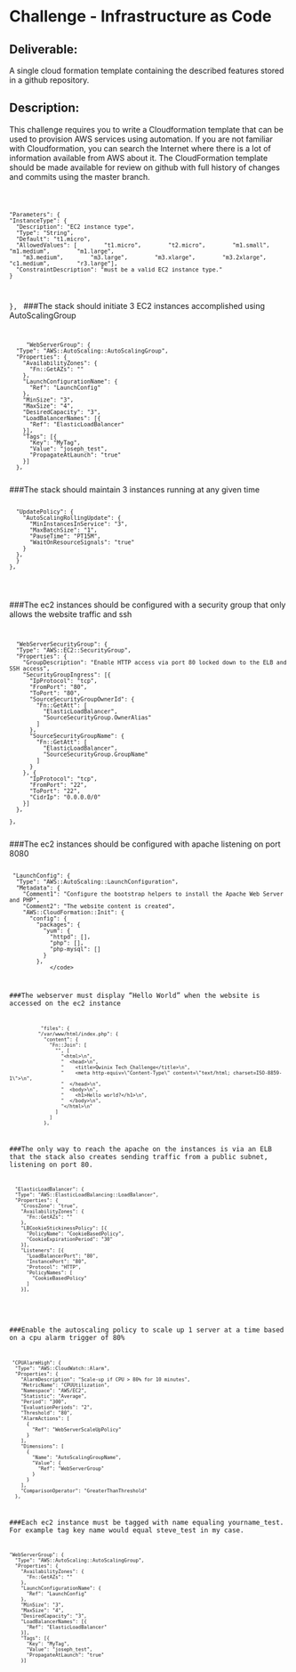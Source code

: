 <h1>Challenge - Infrastructure as Code</h1>

<h2>Deliverable:</h2>
A single cloud formation template containing the described features stored in a github repository.  

<h2>Description:</h2>
<p>This challenge requires you to write a Cloudformation template that can be used to provision AWS services using automation. If you are not familiar with Cloudformation, you can search the Internet where there is a lot of information available from AWS about it. The CloudFormation template should be made available for review on github with full history of changes and commits using the master branch.</p>

<code>

    "Parameters": {
    "InstanceType": {
      "Description": "EC2 instance type",
      "Type": "String",
      "Default": "t1.micro",
      "AllowedValues": [        "t1.micro",        "t2.micro",        "m1.small",        "m1.medium",        "m1.large",
        "m3.medium",        "m3.large",        "m3.xlarge",        "m3.2xlarge",        "c1.medium",        "r3.large"],
      "ConstraintDescription": "must be a valid EC2 instance type."
    }
  },
  </code>
###The stack should initiate 3 EC2 instances accomplished using AutoScalingGroup
<code>
      
     

         "WebServerGroup": {
      "Type": "AWS::AutoScaling::AutoScalingGroup",
      "Properties": {
        "AvailabilityZones": {
          "Fn::GetAZs": ""
        },
        "LaunchConfigurationName": {
          "Ref": "LaunchConfig"
        },
        "MinSize": "3",
        "MaxSize": "4",
        "DesiredCapacity": "3",
        "LoadBalancerNames": [{
          "Ref": "ElasticLoadBalancer"
        }],
        "Tags": [{
          "Key": "MyTag",
          "Value": "joseph_test",
          "PropagateAtLaunch": "true"
        }]
      },
</code>
###The stack should maintain 3 instances running at any given time 
<code>

      "UpdatePolicy": {
        "AutoScalingRollingUpdate": {
          "MinInstancesInService": "3",
          "MaxBatchSize": "1",
          "PauseTime": "PT15M",
          "WaitOnResourceSignals": "true"
        }
      },
      }
    },
  </code>

###The ec2 instances should be configured with a security group that only allows the website traffic and ssh 
<code>

      "WebServerSecurityGroup": {
      "Type": "AWS::EC2::SecurityGroup",
      "Properties": {
        "GroupDescription": "Enable HTTP access via port 80 locked down to the ELB and SSH access",
        "SecurityGroupIngress": [{
          "IpProtocol": "tcp",
          "FromPort": "80",
          "ToPort": "80",
          "SourceSecurityGroupOwnerId": {
            "Fn::GetAtt": [
              "ElasticLoadBalancer",
              "SourceSecurityGroup.OwnerAlias"
            ]
          },
          "SourceSecurityGroupName": {
            "Fn::GetAtt": [
              "ElasticLoadBalancer",
              "SourceSecurityGroup.GroupName"
            ]
          }
        }, {
          "IpProtocol": "tcp",
          "FromPort": "22",
          "ToPort": "22",
          "CidrIp": "0.0.0.0/0"
        }]
      },
 
    },
</code>
###The ec2 instances should be configured with apache listening on port 8080 
<code>

     "LaunchConfig": {
      "Type": "AWS::AutoScaling::LaunchConfiguration",
      "Metadata": {
        "Comment1": "Configure the bootstrap helpers to install the Apache Web Server and PHP",
        "Comment2": "The website content is created",
        "AWS::CloudFormation::Init": {
          "config": {
            "packages": {
              "yum": {
                "httpd": [],
                "php": [],
                "php-mysql": []
              }
            },
                </code>
###The webserver must display “Hello World” when the website is accessed on the ec2 instance 
<code>

               "files": {
              "/var/www/html/index.php": {
                "content": {
                  "Fn::Join": [
                    "", [
                      "<html>\n",
                      "  <head>\n",
                      "    <title>Qwinix Tech Challenge</title>\n",
                      "    <meta http-equiv=\"Content-Type\" content=\"text/html; charset=ISO-8859-1\">\n",
                      "  </head>\n",
                      "  <body>\n",
                      "    <h1>Hello world?</h1>\n",
                      "  </body>\n",
                      "</html>\n"
                    ]
                  ]
                },
</code>
###The only way to reach the apache on the instances is via an ELB that the stack also creates sending traffic from a public subnet, listening on port 80. 
<code>

      "ElasticLoadBalancer": {
      "Type": "AWS::ElasticLoadBalancing::LoadBalancer",
      "Properties": {
        "CrossZone": "true",
        "AvailabilityZones": {
          "Fn::GetAZs": ""
        },
        "LBCookieStickinessPolicy": [{
          "PolicyName": "CookieBasedPolicy",
          "CookieExpirationPeriod": "30"
        }],
        "Listeners": [{
          "LoadBalancerPort": "80",
          "InstancePort": "80",
          "Protocol": "HTTP",
          "PolicyNames": [
            "CookieBasedPolicy"
          ]
        }],
</code>

###Enable the autoscaling policy to scale up 1 server at a time based on a cpu alarm trigger of 80%
<code>

     "CPUAlarmHigh": {
      "Type": "AWS::CloudWatch::Alarm",
      "Properties": {
        "AlarmDescription": "Scale-up if CPU > 80% for 10 minutes",
        "MetricName": "CPUUtilization",
        "Namespace": "AWS/EC2",
        "Statistic": "Average",
        "Period": "300",
        "EvaluationPeriods": "2",
        "Threshold": "80",
        "AlarmActions": [
          {
            "Ref": "WebServerScaleUpPolicy"
          }
        ],
        "Dimensions": [
          {
            "Name": "AutoScalingGroupName",
            "Value": {
              "Ref": "WebServerGroup"
            }
          }
        ],
        "ComparisonOperator": "GreaterThanThreshold"
      },
</code>
###Each ec2 instance must be tagged with name equaling yourname_test. For example tag key name would equal steve_test in my case. 
<code>

    "WebServerGroup": {
      "Type": "AWS::AutoScaling::AutoScalingGroup",
      "Properties": {
        "AvailabilityZones": {
          "Fn::GetAZs": ""
        },
        "LaunchConfigurationName": {
          "Ref": "LaunchConfig"
        },
        "MinSize": "3",
        "MaxSize": "4",
        "DesiredCapacity": "3",
        "LoadBalancerNames": [{
          "Ref": "ElasticLoadBalancer"
        }],
        "Tags": [{
          "Key": "MyTag",
          "Value": "joseph_test",
          "PropagateAtLaunch": "true"
        }]
</code>
